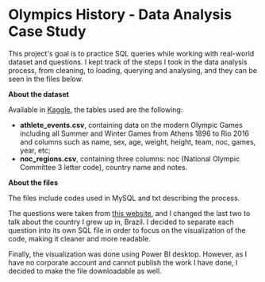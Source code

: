 # Olympics History - Data Analysis Case Study

This project's goal is to practice SQL queries while working with real-world dataset and questions. I kept track of the steps I took in the data analysis process, from cleaning, to loading, querying and analysing, and they can be seen in the files below.

**About the dataset**

Available in [Kaggle]([url](https://www.kaggle.com/datasets/heesoo37/120-years-of-olympic-history-athletes-and-results)), the tables used are the following:
- ****athlete_events.csv****, containing data on the modern Olympic Games including all Summer and Winter Games from Athens 1896 to Rio 2016 and columns such as name, sex, age, weight, height, team, noc, games, year, etc;
- ****noc_regions.csv****, containing three columns: noc (National Olympic Committee 3 letter code), country name and notes.

**About the files**

The files include codes used in MySQL and txt describing the process.

The questions were taken from [this website](https://techtfq.com/blog/practice-writing-sql-queries-using-real-dataset), and I changed the last two to talk about the country I grew up in, Brazil. I decided to separate each question into its own SQL file in order to focus on the visualization of the code, making it cleaner and more readable.

Finally, the visualization was done using Power BI desktop. However, as I have no corporate account and cannot publish the work I have done, I decided to make the file downloadable as well.
